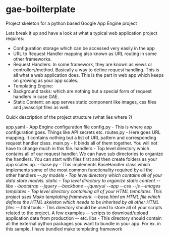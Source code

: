 gae-boilterplate
================

Project skeleton for a python based Google App Engine project

Lets break it up and have a look at what a typical web application project requires:

- Configuration storage which can be accessed very easily in the app 
- URL to Request Handler mapping also known as URL routing in some other frameworks.
- Request Handlers: In some framework, they are known as views or controllers/method. Basically a way to define request handling. This is all what a web application does. This is the part in web app which keeps on growing as your app scales.
- Templating Engine:
- Background tasks: which are nothing but a special form of request handlers in case GAE. 
- Static Content: an app serves static component like images, css files and javascript files as well.


Quick description of the project structure (what lies where ?)

app.yaml - App Engine configuration file
config.py - This is where app configuration goes. Things like API secrets etc.
routes.py - Here goes URL mapping. It contains nothing but a list of URL pattern and corresponding request handler class.
main.py - It binds all of them together. You will not have to change much in this file.
handlers - Top level directory which contains all of our request handler. We can have sub directories to organize the handlers. You can start with files first and then create folders as your app scales up.
    --base.py - This implements BaseHandler class which implements some of the most common functionality required by all the other handlers
    --*.py
models - Top level directory which contains all of your data store models.
static - Top level directory to organize static content
    --libs 
	--bootstrap
	--jquery
	--backbone
	--jqueryui
    --app
	--css
	--js
	--images	
templates - Top level directory containing all of your HTML templates. This project uses Mako templating framework.
    --base.html an HTML file which defines the HTML skeleton which needs to be inherited by all other HTML files
    --*.html
tools - This directory should be used to store all of your scripts related to the project. A few examples
	-- scripts to download/upload application data from production
	-- etc.
libs - This directory should contain all the external python packages you want to bundle in your app. For ex. in this sample, I have bundled mako templating framework